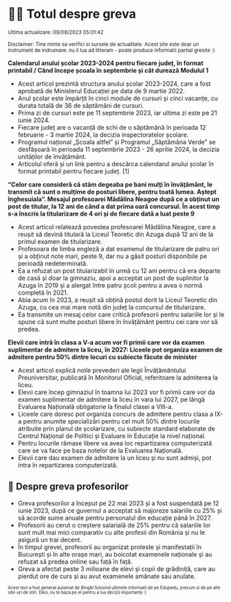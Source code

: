 # 👩‍🏫 Totul despre greva
<sub>Ultima actualizare: 09/08/2023 05:01:42</sub>

<sub>Disclaimer: Tine minte sa verifici si sursele de actualitate. Acest site este doar un instrument de indrumare: nu il lua ad litteram - poate produce informatii partial gresite :)</sub>

**Calendarul anului școlar 2023-2024 pentru fiecare județ, în format printabil / Când începe școala în septembrie și cât durează Modulul 1**
- Acest articol prezintă structura anului școlar 2023-2024, care a fost aprobată de Ministerul Educației pe data de 9 martie 2022.
- Anul școlar este împărțit în cinci module de cursuri și cinci vacanțe, cu durata totală de 36 de săptămâni de cursuri.
- Prima zi de cursuri este pe 11 septembrie 2023, iar ultima zi este pe 21 iunie 2024.
- Fiecare județ are o vacanță de schi de o săptămână în perioada 12 februarie - 3 martie 2024, la decizia inspectoratelor școlare.
- Programul național „Școala altfel” și Programul „Săptămâna Verde” se desfășoară în perioada 11 septembrie 2023 - 26 aprilie 2024, la decizia unităților de învățământ.
- Articolul oferă și un link pentru a descărca calendarul anului școlar în format printabil pentru fiecare județ. [1]

**“Celor care consideră că stăm degeaba pe bani mulți în învățământ, le transmit că sunt o mulțime de posturi libere, pentru toată lumea. Aștept înghesuiala”. Mesajul profesoarei Mădălina Neagoe după ce a obținut un post de titular, la 12 ani de când a dat prima oară concursul. În acest timp s-a înscris la titularizare de 4 ori și de fiecare dată a luat peste 9**
- Acest articol relatează povestea profesoarei Mădălina Neagoe, care a reușit să devină titulară la Liceul Teoretic din Azuga după 12 ani de la primul examen de titularizare.
- Profesoara de limba engleză a dat examenul de titularizare de patru ori și a obținut note mari, peste 9, dar nu a găsit posturi disponibile pe perioadă nedeterminată.
- Ea a refuzat un post titularizabil în urmă cu 12 ani pentru că era departe de casă și doar la gimnaziu, apoi a acceptat un post de suplinitor la Azuga în 2019 și a alergat între patru școli pentru a avea o normă completă în 2021.
- Abia acum în 2023, a reușit să obțină postul dorit la Liceul Teoretic din Azuga, cu cea mai mare notă din județ la concursul de titularizare.
- Ea transmite un mesaj celor care critică profesorii pentru salariile lor și le spune că sunt multe posturi libere în învățământ pentru cei care vor să predea.

**Elevii care intră în clasa a V-a acum vor fi primii care vor da examen suplimentar de admitere la liceu, în 2027: Liceele pot organiza examen de admitere pentru 50% dintre locuri cu subiecte făcute de minister**
- Acest articol explică noile prevederi ale legii Învățământului Preuniversitar, publicată în Monitorul Oficial, referitoare la admiterea la liceu.
- Elevii care încep gimnaziul în toamna lui 2023 vor fi primii care vor da examen suplimentar de admitere la liceu în vara lui 2027, pe lângă Evaluarea Națională obligatorie la finalul clasei a VIII-a.
- Liceele care doresc pot organiza concurs de admitere pentru clasa a IX-a pentru anumite specializări pentru cel mult 50% dintre locurile atribuite prin planul de școlarizare, cu subiecte standard elaborate de Centrul Național de Politici și Evaluare în Educație la nivel național.
- Pentru locurile rămase libere va avea loc repartizarea computerizată care se va face pe baza notelor de la Evaluarea Națională.
- Elevii care dau examen de admitere la un liceu și nu sunt admiși, pot intra în repartizarea computerizată.

## 🏫 Despre greva profesorilor
- Greva profesorilor a început pe 22 mai 2023 și a fost suspendată pe 12 iunie 2023, după ce guvernul a acceptat să majoreze salariile cu 25% și să acorde sume anuale pentru personalul din educație până în 2027.
- Profesorii au cerut o creștere salarială de 25% pentru că salariile lor sunt mult mai mici comparativ cu alte profesii din România și nu le asigură un trai decent.
- În timpul grevei, profesorii au organizat proteste și manifestații în București și în alte orașe mari, au boicotat examenele naționale și au refuzat să predea online sau față în față.
- Greva a afectat peste 3 milioane de elevi și copii de grădiniță, care au pierdut ore de curs și au avut examenele amânate sau anulate.


<sub><sub>Acest text a fost generat automat de BingAI folosind ultimele informatii de pe Edupedu, precum si de pe alte site-uri de stiri. Deci, nu te baza pe el pentru a lua decizii importante :)</sub></sub>